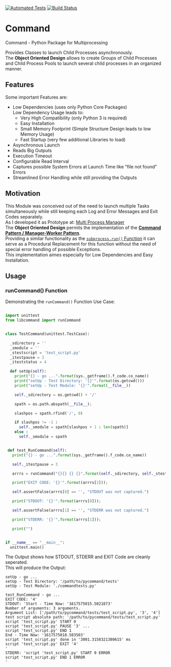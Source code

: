 [![Automated Tests](https://github.com/bodo-hugo-barwich/pycommand/actions/workflows/python-package.yml/badge.svg)](https://github.com/bodo-hugo-barwich/pycommand/actions/workflows/python-package.yml) [![Build Status](https://travis-ci.com/bodo-hugo-barwich/pycommand.svg?branch=master)](https://travis-ci.com/bodo-hugo-barwich/pycommand)

# Command

Command - Python Package for Multiprocessing

Provides Classes to launch Child Processes asynchronously.\
The **Object Oriented Design** allows to create Groups of Child Processes and Child Process Pools to launch several child processes in an organized manner.

## Features
Some important Features are:
* Low Dependencies (uses only Python Core Packages)\
  Low Dependency Usage leads to:
  	* Very High Compatibility (only Python 3 is required)
  	* Easy Installation
	* Small Memory Footprint (Simple Structure Design leads to low Memory Usage)
	* Fast Startup (very few additional Libraries to load)
* Asynchronous Launch
* Reads Big Outputs
* Execution Timeout
* Configurable Read Interval
* Captures possible System Errors at Launch Time like "file not found" Errors
* Streamlined Error Handling while still providing the Outputs

## Motivation
This Module was conceived out of the need to launch multiple Tasks simultaneously while still keeping each Log and Error Messages and Exit Codes separately. \
As I developed it as Prototype at:
[Multi Process Manager](https://stackoverflow.com/questions/50177534/why-do-pipes-from-child-processes-break-sometimes-and-sometimes-not)\
The **Object Oriented Design** permits the implementation of the **[Command Pattern / Manager-Worker Pattern](https://en.wikipedia.org/wiki/Command_pattern)**.\
Providing a similar functionality as the [`subprocess.run()` Function](https://docs.python.org/3/library/subprocess.html#subprocess.run) it can serve as a Procedural Replacement for this function without the need of special error handling of possible Exceptions. \
This implementation aimes especially for Low Dependencies and Easy Installation.

## Usage
### runCommand() Function
Demonstrating the `runCommand()` Function Use Case:
```python

import unittest
from libcommand import runCommand


class TestCommand(unittest.TestCase):

  _sdirectory = ''
  _smodule = ''
  _stestscript = 'test_script.py'
  _itestpause = 3
  _iteststatus = 4

  def setUp(self):
    print("{} - go ...".format(sys._getframe().f_code.co_name))
    print("setUp - Test Directory: '{}'".format(os.getcwd()))
    print("setUp - Test Module: '{}'".format(__file__))

    self._sdirectory = os.getcwd() + '/'

    spath = os.path.abspath(__file__);

    slashpos = spath.rfind('/', 0)

    if slashpos != -1 :
      self._smodule = spath[slashpos + 1 : len(spath)]
    else :
      self._smodule = spath


 def test_RunCommand(self):
   print("{} - go ...".format(sys._getframe().f_code.co_name))

   self._itestpause = 3

   arrrs = runCommand("{}{} {} {}".format(self._sdirectory, self._stestscript, self._itestpause, self._iteststatus))

   print("EXIT CODE: '{}'".format(arrrs[2]));

   self.assertFalse(arrrs[0] == '', "STDOUT was not captured.")

   print("STDOUT: '{}'".format(arrrs[0]));

   self.assertFalse(arrrs[1] == '', "STDERR was not captured.")

   print("STDERR: '{}'".format(arrrs[1]));

   print("")


if __name__ == "__main__":
  unittest.main()


```

The Output shows how STDOUT, STDERR and EXIT Code are cleanly seperated.\
This will produce the Output:
```text
setUp - go ...
setUp - Test Directory: '/path/to/pycommand/tests'
setUp - Test Module: './commandtests.py'

test_RunCommand - go ...
EXIT CODE: '4'
STDOUT: 'Start - Time Now: '1617575015.5021873'
Number of arguments: 3 arguments.
Argument List: ['/path/to/pycommand/tests/test_script.py', '3', '4']
test script absolute path: '/path/to/pycommand/tests/test_script.py'
script 'test_script.py' START 0
script 'test_script.py' PAUSE '3' ...
script 'test_script.py' END 1
End - Time Now: '1617575018.503503'
script 'test_script.py' done in '3001.3158321380615' ms
script 'test_script.py' EXIT '4'
'
STDERR: 'script 'test_script.py' START 0 ERROR
script 'test_script.py' END 1 ERROR
'
```
